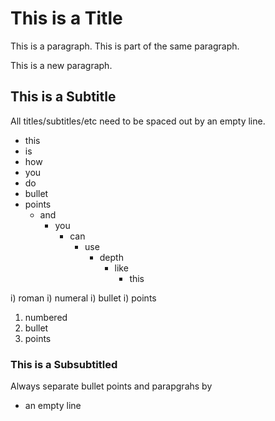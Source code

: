 # This is a Title

This is a paragraph.
This is part of the same paragraph.

This is a new paragraph.

## This is a Subtitle

All titles/subtitles/etc need to be spaced out by an empty line.

- this
- is
- how
- you 
- do
- bullet
- points
  - and
    - you
      - can 
        - use
          - depth
            - like
              - this

i) roman
i) numeral
i) bullet
i) points

1. numbered
1. bullet
1. points

### This is a Subsubtitled

Always separate bullet points and parapgrahs by

- an empty line
